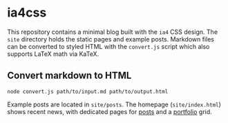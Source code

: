 # ia4css

This repository contains a minimal blog built with the `ia4` CSS design. The `site` directory holds the static pages and example posts. Markdown files can be converted to styled HTML with the `convert.js` script which also supports LaTeX math via KaTeX.

## Convert markdown to HTML

```
node convert.js path/to/input.md path/to/output.html
```

Example posts are located in `site/posts`. The homepage (`site/index.html`) shows recent news, with dedicated pages for [posts](site/posts.html) and a [portfolio](site/portfolio.html) grid.

